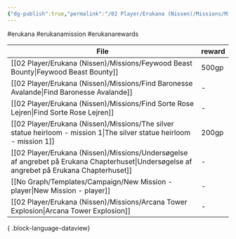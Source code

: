 ```yaml
---
{"dg-publish":true,"permalink":"/02 Player/Erukana (Nissen)/Missions/Mission rewards/"}
---
```


#erukana #erukanamission #erukanarewards 

| File                                                                                                                                          | reward |
| --------------------------------------------------------------------------------------------------------------------------------------------- | ------ |
| [[02 Player/Erukana (Nissen)/Missions/Feywood Beast Bounty\|Feywood Beast Bounty]]                                                         | 500gp  |
| [[02 Player/Erukana (Nissen)/Missions/Find Baronesse Avalande\|Find Baronesse Avalande]]                                                   | \-     |
| [[02 Player/Erukana (Nissen)/Missions/Find Sorte Rose Lejren\|Find Sorte Rose Lejren]]                                                     | \-     |
| [[02 Player/Erukana (Nissen)/Missions/The silver statue heirloom - mission 1\|The silver statue heirloom - mission 1]]                     | 200gp  |
| [[02 Player/Erukana (Nissen)/Missions/Undersøgelse af angrebet på Erukana Chapterhuset\|Undersøgelse af angrebet på Erukana Chapterhuset]] | \-     |
| [[No Graph/Templates/Campaign/New Mission - player\|New Mission - player]]                                                                 | \-     |
| [[02 Player/Erukana (Nissen)/Missions/Arcana Tower Explosion\|Arcana Tower Explosion]]                                                     | \-     |

{ .block-language-dataview}
